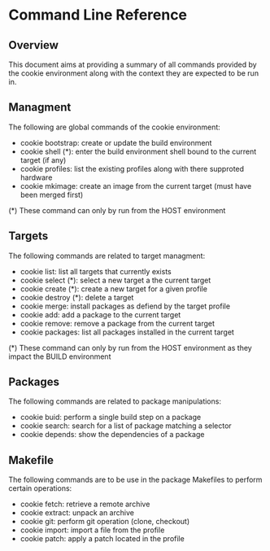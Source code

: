 # Command Line Reference

## Overview

This document aims at providing a summary of all commands provided by the cookie environment along
with the context they are expected to be run in.

## Managment

The following are global commands of the cookie environment:

- cookie bootstrap: create or update the build environment
- cookie shell (*): enter the build environment shell bound to the current target (if any)
- cookie profiles: list the existing profiles along with there supproted hardware
- cookie mkimage: create an image from the current target (must have been merged first)

(*) These command can only by run from the HOST environment

## Targets 

The following commands are related to target managment:

- cookie list: list all targets that currently exists
- cookie select (*): select a new target a the current target
- cookie create (*): create a new target for a given profile
- cookie destroy (*): delete a target
- cookie merge: install packages as defiend by the target profile
- cookie add: add a package to the current target
- cookie remove: remove a package from the current target
- cookie packages: list all packages installed in the current target

(*) These command can only by run from the HOST environment as they impact the BUILD environment

## Packages

The following commands are related to package manipulations:

- cookie buid: perform a single build step on a package
- cookie search: search for a list of package matching a selector
- cookie depends: show the dependencies of a package

## Makefile

The following commands are to be use in the package Makefiles to perform certain operations:

- cookie fetch: retrieve a remote archive
- cookie extract: unpack an archive
- cookie git: perform git operation (clone, checkout)
- cookie import: import a file from the profile
- cookie patch: apply a patch located in the profile



